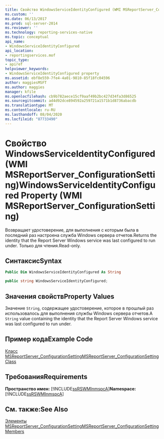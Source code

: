 ```yaml
---
title: Свойство WindowsServiceIdentityConfigured (WMI MSReportServer_ConfigurationSetting) | Документация Майкрософт
ms.custom: ''
ms.date: 06/13/2017
ms.prod: sql-server-2014
ms.reviewer: ''
ms.technology: reporting-services-native
ms.topic: conceptual
api_name:
- WindowsServiceIdentityConfigured
api_location:
- reportingservices.mof
topic_type:
- apiref
helpviewer_keywords:
- WindowsServiceIdentityConfigured property
ms.assetid: ebf8e559-7fe4-4a01-9810-85f18fc04596
author: maggiesMSFT
ms.author: maggies
manager: kfile
ms.openlocfilehash: cb9b782aece15cf9aaf49b2bc427d34fa3d86525
ms.sourcegitcommit: ad4d92dce894592a259721a1571b1d8736abacdb
ms.translationtype: MT
ms.contentlocale: ru-RU
ms.lasthandoff: 08/04/2020
ms.locfileid: "87733490"
---
```

# <a name="windowsserviceidentityconfigured-property-wmi-msreportserver_configurationsetting"></a><span data-ttu-id="9e5e6-102">Свойство WindowsServiceIdentityConfigured (WMI MSReportServer_ConfigurationSetting)</span><span class="sxs-lookup"><span data-stu-id="9e5e6-102">WindowsServiceIdentityConfigured Property (WMI MSReportServer_ConfigurationSetting)</span></span>
  <span data-ttu-id="9e5e6-103">Возвращает удостоверение, для выполнения с которым была в последний раз настроена служба Windows сервера отчетов.</span><span class="sxs-lookup"><span data-stu-id="9e5e6-103">Returns the identity that the Report Server Windows service was last configured to run under.</span></span> <span data-ttu-id="9e5e6-104">Только для чтения.</span><span class="sxs-lookup"><span data-stu-id="9e5e6-104">Read-only.</span></span>  
  
## <a name="syntax"></a><span data-ttu-id="9e5e6-105">Синтаксис</span><span class="sxs-lookup"><span data-stu-id="9e5e6-105">Syntax</span></span>  
  
```vb  
Public Dim WindowsServiceIdentityConfigured As String  
```  
  
```csharp  
public string WindowsServiceIdentityConfigured;  
```  
  
## <a name="property-values"></a><span data-ttu-id="9e5e6-106">Значения свойств</span><span class="sxs-lookup"><span data-stu-id="9e5e6-106">Property Values</span></span>  
 <span data-ttu-id="9e5e6-107">Значение `String`, содержащее удостоверение, которое в прошлый раз использовалось для выполнения службы Windows сервера отчетов.</span><span class="sxs-lookup"><span data-stu-id="9e5e6-107">A `String` value containing the identity that the Report Server Windows service was last configured to run under.</span></span>  
  
## <a name="example-code"></a><span data-ttu-id="9e5e6-108">Пример кода</span><span class="sxs-lookup"><span data-stu-id="9e5e6-108">Example Code</span></span>  
 [<span data-ttu-id="9e5e6-109">Класс MSReportServer_ConfigurationSetting</span><span class="sxs-lookup"><span data-stu-id="9e5e6-109">MSReportServer_ConfigurationSetting Class</span></span>](msreportserver-configurationsetting-class.md)  
  
## <a name="requirements"></a><span data-ttu-id="9e5e6-110">Требования</span><span class="sxs-lookup"><span data-stu-id="9e5e6-110">Requirements</span></span>  
 <span data-ttu-id="9e5e6-111">**Пространство имен:** [!INCLUDE[ssRSWMInmspcA](../../includes/ssrswminmspca-md.md)]</span><span class="sxs-lookup"><span data-stu-id="9e5e6-111">**Namespace:** [!INCLUDE[ssRSWMInmspcA](../../includes/ssrswminmspca-md.md)]</span></span>  
  
## <a name="see-also"></a><span data-ttu-id="9e5e6-112">См. также:</span><span class="sxs-lookup"><span data-stu-id="9e5e6-112">See Also</span></span>  
 [<span data-ttu-id="9e5e6-113">Элементы MSReportServer_ConfigurationSetting</span><span class="sxs-lookup"><span data-stu-id="9e5e6-113">MSReportServer_ConfigurationSetting Members</span></span>](msreportserver-configurationsetting-members.md)  
  
  
